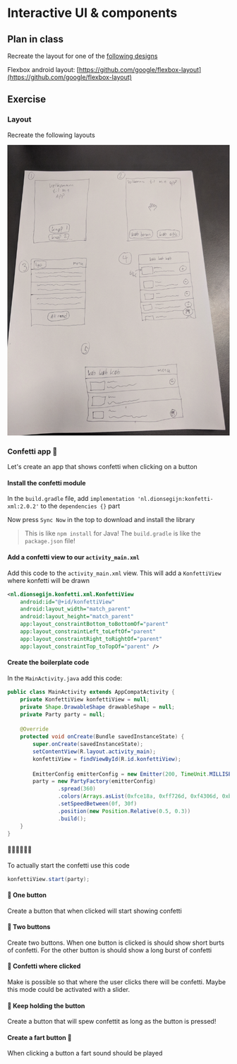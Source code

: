 # Interactive UI & components



## Plan in class

Recreate the layout for one of the [following designs](https://www.google.com/search?q=modern+app+layout&client=firefox-b-d&source=lnms&tbm=isch&sa=X&ved=2ahUKEwi1gdWmurX9AhV8RvEDHbX_DnEQ_AUoAXoECAEQAw&biw=1792&bih=902&dpr=2#imgrc=mFAxR1cYg_t89M)

Flexbox android layout: [https://github.com/google/flexbox-layout](https://github.com/google/flexbox-layout)



## Exercise



### Layout

Recreate the following layouts

![Recreate the following layouts](assets/CleanShot-2023-02-27-at-11.04.42.png)



### Confetti app 🎉

Let's create an app that shows confetti when clicking on a button



#### Install the confetti module

In the `build.gradle` file, add `implementation 'nl.dionsegijn:konfetti-xml:2.0.2'` to the `dependencies {}` part

Now press `Sync Now` in the top to download and install the library

> This is like `npm install` for Java! The `build.gradle` is like the `package.json` file!



#### Add a confetti view to our `activity_main.xml`

Add this code to the `activity_main.xml` view. This will add a `KonfettiView` where konfetti will be drawn

```xml
<nl.dionsegijn.konfetti.xml.KonfettiView
    android:id="@+id/konfettiView"
    android:layout_width="match_parent"
    android:layout_height="match_parent"
    app:layout_constraintBottom_toBottomOf="parent"
    app:layout_constraintLeft_toLeftOf="parent"
    app:layout_constraintRight_toRightOf="parent"
    app:layout_constraintTop_toTopOf="parent" />
```



#### Create the boilerplate code

In the `MainActivity.java` add this code:

```java
public class MainActivity extends AppCompatActivity {
    private KonfettiView konfettiView = null;
    private Shape.DrawableShape drawableShape = null;
    private Party party = null;

    @Override
    protected void onCreate(Bundle savedInstanceState) {
        super.onCreate(savedInstanceState);
        setContentView(R.layout.activity_main);
        konfettiView = findViewById(R.id.konfettiView);

        EmitterConfig emitterConfig = new Emitter(200, TimeUnit.MILLISECONDS).perSecond(50);
        party = new PartyFactory(emitterConfig)
                .spread(360)
                .colors(Arrays.asList(0xfce18a, 0xff726d, 0xf4306d, 0xb48def))
                .setSpeedBetween(0f, 30f)
                .position(new Position.Relative(0.5, 0.3))
                .build();
    }
}
```



#### 🎉🎉🎉🎉🎉🎉

To actually start the confetti use this code

```java
konfettiView.start(party);
```



#### 📝 One button

Create a button that when clicked will start showing confetti



#### 📝 Two buttons

Create two buttons. When one button is clicked is should show short burts of confetti. For the other button is should show a long burst of confetti



#### 📝 Confetti where clicked

Make is possible so that where the user clicks there will be confetti. Maybe this mode could be activated with a slider.



#### 📝 Keep holding the button

Create a button that will spew confettit as long as the button is pressed!



#### Create a fart button 💨

When clicking a button a fart sound should be played
